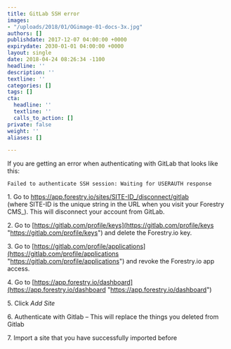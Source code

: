 ```yaml
---
title: GitLab SSH error
images:
- "/uploads/2018/01/OGimage-01-docs-3x.jpg"
authors: []
publishdate: 2017-12-07 04:00:00 +0000
expirydate: 2030-01-01 04:00:00 +0000
layout: single
date: 2018-04-24 08:26:34 -1100
headline: ''
description: ''
textline: ''
categories: []
tags: []
cta:
  headline: ''
  textline: ''
  calls_to_action: []
private: false
weight: ''
aliases: []

---
```

If you are getting an error when authenticating with GitLab that looks like this:

    Failed to authenticate SSH session: Waiting for USERAUTH response

1\. Go to https://app.forestry.io/sites/SITE-ID_/disconnect/gitlab   
\(where SITE-ID is the unique string in the URL when you visit your Forestry CMS_). This will disconnect your account from GitLab.

2\. Go to [https://gitlab.com/profile/keys](https://gitlab.com/profile/keys "https://gitlab.com/profile/keys") and delete the Forestry.io key.

3\. Go to [https://gitlab.com/profile/applications](https://gitlab.com/profile/applications "https://gitlab.com/profile/applications") and revoke the Forestry.io app access.

4\. Go to [https://app.forestry.io/dashboard](https://app.forestry.io/dashboard "https://app.forestry.io/dashboard")

5\. Click _Add Site_

6\. Authenticate with Gitlab – This will replace the things you deleted from Gitlab

7\. Import a site that you have successfully imported before